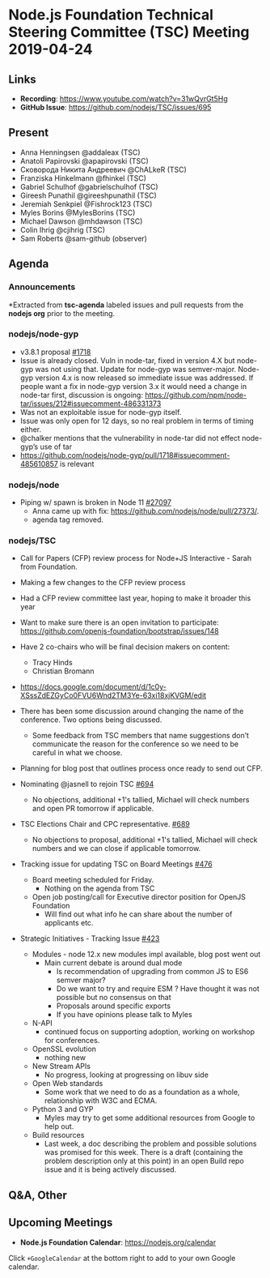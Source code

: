 # Node.js Foundation Technical Steering Committee (TSC) Meeting 2019-04-24

## Links

* **Recording**: https://www.youtube.com/watch?v=31wQvrGt5Hg
* **GitHub Issue**: https://github.com/nodejs/TSC/issues/695

## Present

* Anna Henningsen @addaleax (TSC)
* Anatoli Papirovski @apapirovski (TSC)
* Сковорода Никита Андреевич @ChALkeR (TSC)
* Franziska Hinkelmann @fhinkel (TSC)
* Gabriel Schulhof @gabrielschulhof (TSC)
* Gireesh Punathil @gireeshpunathil (TSC)
* Jeremiah Senkpiel @Fishrock123 (TSC)
* Myles Borins @MylesBorins (TSC)
* Michael Dawson @mhdawson (TSC)
* Colin Ihrig @cjihrig (TSC)
* Sam Roberts @sam-github (observer)

## Agenda

### Announcements
 
*Extracted from **tsc-agenda** labeled issues and pull requests from the **nodejs org** prior to the meeting.

### nodejs/node-gyp

*  v3.8.1 proposal [#1718](https://github.com/nodejs/node-gyp/pull/1718)
  * Issue is already closed.  Vuln in node-tar, fixed in version 4.X but node-gyp was not
    using that.  Update for node-gyp was semver-major.  Node-gyp version 4.x is now released
    so immediate issue was addressed. If people want a fix in node-gyp version 3.x it would
    need a change in node-tar first, discussion is ongoing: https://github.com/npm/node-tar/issues/212#issuecomment-486331373
  * Was not an exploitable issue for node-gyp itself. 
  * Issue was only open for 12 days, so no real problem in terms of timing either.
  * @chalker mentions that the vulnerability in node-tar did not effect node-gyp’s use of tar
  * https://github.com/nodejs/node-gyp/pull/1718#issuecomment-485610857 is relevant

### nodejs/node

* Piping w/ spawn is broken in Node 11 [#27097](https://github.com/nodejs/node/issues/27097)
  * Anna came up with fix: https://github.com/nodejs/node/pull/27373/.
  * agenda tag removed.

### nodejs/TSC

*  Call for Papers (CFP) review process for Node+JS Interactive - Sarah from Foundation.
  * Making a few changes to the CFP review process
  * Had a CFP review committee last year, hoping to make it broader this year
  * Want to make sure there is an open invitation to participate: https://github.com/openjs-foundation/bootstrap/issues/148
  * Have 2 co-chairs who will be final decision makers on content: 
    * Tracy Hinds
    * Christian Bromann 
  * https://docs.google.com/document/d/1c0y-XSssZdEZGyCo0FVU6Wnd2TM3Ye-63xi18xjKVGM/edit

  * There has been some discussion around changing the name of the conference.  Two options
    being discussed.  
    * Some feedback from TSC members that name suggestions don’t communicate the reason
      for the conference so we need to be careful in what we choose.
  * Planning for blog post that outlines process once ready to send out CFP.
  
* Nominating @jasnell to rejoin TSC [#694](https://github.com/nodejs/TSC/issues/694)
  * No objections, additional +1's tallied, Michael will check numbers and open PR tomorrow
    if applicable.

* TSC Elections Chair and CPC representative. [#689](https://github.com/nodejs/TSC/issues/689)
  * No objections to proposal, additional +1's tallied, Michael will check numbers and
    we can close if applicable tomorrow.

* Tracking issue for updating TSC on Board Meetings [#476](https://github.com/nodejs/TSC/issues/476)
  * Board meeting scheduled for Friday.
    * Nothing on the agenda from TSC
  * Open job posting/call for Executive director position for OpenJS Foundation
    * Will find out what info he can share about the number of applicants etc. 

* Strategic Initiatives - Tracking Issue [#423](https://github.com/nodejs/TSC/issues/423)
  * Modules - node 12.x new modules impl available, blog post went out
     * Main current debate is around dual mode
       * Is recommendation of upgrading from common JS to ES6 semver major?
       * Do we want to try and require ESM ? Have thought it was not possible but no consensus on that
       * Proposals around specific exports
       * If you have opinions please talk to Myles
   * N-API 
     * continued focus on supporting adoption, working on workshop for conferences.
  * OpenSSL evolution 
    * nothing new
  * New Stream APIs
    * No progress, looking at progressing on libuv side
  * Open Web standards
    * Some work that we need to do as a foundation as a whole, relationship with W3C and
      ECMA.
  * Python 3 and GYP
    * Myles may try to get some additional resources from Google to help out.
  * Build resources
    * Last week, a doc describing the problem and possible solutions was promised
      for this week. There is a draft (containing the problem description only at
      this point) in an open Build repo issue and it is being actively discussed.

## Q&A, Other

## Upcoming Meetings

* **Node.js Foundation Calendar**: https://nodejs.org/calendar

Click `+GoogleCalendar` at the bottom right to add to your own Google calendar.


